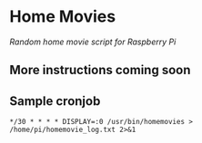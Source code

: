 # Home Movies

_Random home movie script for Raspberry Pi_

## More instructions coming soon

## Sample cronjob

`*/30 * * * * DISPLAY=:0 /usr/bin/homemovies > /home/pi/homemovie_log.txt 2>&1`
